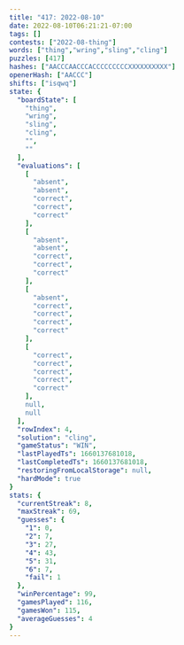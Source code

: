 ```yaml
---
title: "417: 2022-08-10"
date: 2022-08-10T06:21:21-07:00
tags: []
contests: ["2022-08-thing"]
words: ["thing","wring","sling","cling"]
puzzles: [417]
hashes: ["AACCCAACCCACCCCCCCCCXXXXXXXXXX"]
openerHash: ["AACCC"]
shifts: ["isqwq"]
state: {
  "boardState": [
    "thing",
    "wring",
    "sling",
    "cling",
    "",
    ""
  ],
  "evaluations": [
    [
      "absent",
      "absent",
      "correct",
      "correct",
      "correct"
    ],
    [
      "absent",
      "absent",
      "correct",
      "correct",
      "correct"
    ],
    [
      "absent",
      "correct",
      "correct",
      "correct",
      "correct"
    ],
    [
      "correct",
      "correct",
      "correct",
      "correct",
      "correct"
    ],
    null,
    null
  ],
  "rowIndex": 4,
  "solution": "cling",
  "gameStatus": "WIN",
  "lastPlayedTs": 1660137681018,
  "lastCompletedTs": 1660137681018,
  "restoringFromLocalStorage": null,
  "hardMode": true
}
stats: {
  "currentStreak": 8,
  "maxStreak": 69,
  "guesses": {
    "1": 0,
    "2": 7,
    "3": 27,
    "4": 43,
    "5": 31,
    "6": 7,
    "fail": 1
  },
  "winPercentage": 99,
  "gamesPlayed": 116,
  "gamesWon": 115,
  "averageGuesses": 4
}
---
```


<!-- more -->
